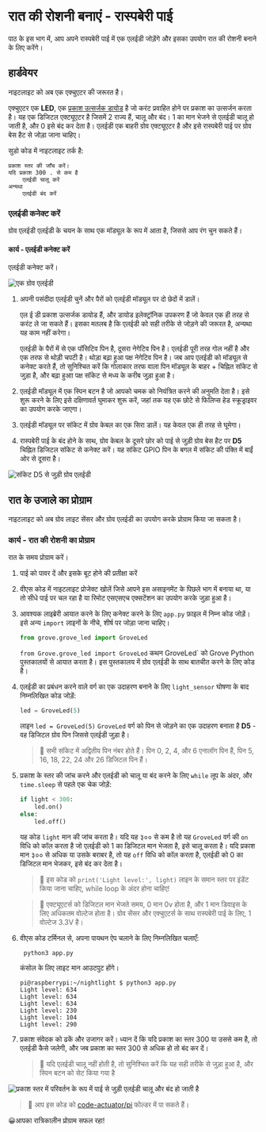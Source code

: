 # रात की रोशनी बनाएं - रास्पबेरी पाई

पाठ के इस भाग में, आप अपने रास्पबेरी पाई में एक एलईडी जोड़ेंगे और इसका उपयोग रात की रोशनी बनाने के लिए करेंगे।

## हार्डवेयर

नाइटलाइट को अब एक एक्चुएटर की जरूरत है।

एक्चुएटर एक **LED**, एक [प्रकाश उत्सर्जक डायोड](https://wikipedia.org/wiki/Light-emmitting_diode) है जो करंट प्रवाहित होने पर प्रकाश का उत्सर्जन करता है। यह एक डिजिटल एक्ट्यूएटर है जिसमें 2 राज्य हैं, चालू और बंद। 1 का मान भेजने से एलईडी चालू हो जाती है, और 0 इसे बंद कर देता है। एलईडी एक बाहरी ग्रोव एक्ट्यूएटर है और इसे रास्पबेरी पाई पर ग्रोव बेस हैट से जोड़ा जाना चाहिए।

सुडो कोड में नाइटलाइट तर्क है:

```आउटपुट
प्रकाश स्तर की जाँच करें।
यदि प्रकाश 300 . से कम है
    एलईडी चालू करें
अन्यथा
    एलईडी बंद करें
```

### एलईडी कनेक्ट करें

ग्रोव एलईडी एलईडी के चयन के साथ एक मॉड्यूल के रूप में आता है, जिससे आप रंग चुन सकते हैं।

#### कार्य - एलईडी कनेक्ट करें

एलईडी कनेक्ट करें।

![एक ग्रोव एलईडी](../../../images/grove-led.png)

1. अपनी पसंदीदा एलईडी चुनें और पैरों को एलईडी मॉड्यूल पर दो छेदों में डालें।

    एल ई डी प्रकाश उत्सर्जक डायोड हैं, और डायोड इलेक्ट्रॉनिक उपकरण हैं जो केवल एक ही तरह से करंट ले जा सकते हैं। इसका मतलब है कि एलईडी को सही तरीके से जोड़ने की जरूरत है, अन्यथा यह काम नहीं करेगा।

    एलईडी के पैरों में से एक पॉसिटिव पिन है, दूसरा नेगेटिव पिन है। एलईडी पूरी तरह गोल नहीं है और एक तरफ से थोड़ी चपटी है। थोड़ा बढ़ा हुआ पक्ष नेगेटिव पिन है। जब आप एलईडी को मॉड्यूल से कनेक्ट करते हैं, तो सुनिश्चित करें कि गोलाकार तरफ वाला पिन मॉड्यूल के बाहर + चिह्नित सॉकेट से जुड़ा है, और बढ़ा हुआा पक्ष सॉकेट से मध्य के करीब जुड़ा हुआ है।

1. एलईडी मॉड्यूल में एक स्पिन बटन है जो आपको चमक को नियंत्रित करने की अनुमति देता है। इसे शुरू करने के लिए इसे दक्षिणावर्त घुमाकर शुरू करें, जहां तक ​​​​यह एक छोटे से फिलिप्स हेड स्क्रूड्राइवर का उपयोग करके जाएगा।

1. एलईडी मॉड्यूल पर सॉकेट में ग्रोव केबल का एक सिरा डालें। यह केवल एक ही तरह से घूमेगा।

1. रास्पबेरी पाई के बंद होने के साथ, ग्रोव केबल के दूसरे छोर को पाई से जुड़ी ग्रोव बेस हैट पर **D5** चिह्नित डिजिटल सॉकेट से कनेक्ट करें। यह सॉकेट GPIO पिन के बगल में सॉकेट की पंक्ति में बाईं ओर से दूसरा है।

![सॉकेट D5 से जुड़ी ग्रोव एलईडी](../../../images/pi-led.png)

## रात के उजाले का प्रोग्राम

नाइटलाइट को अब ग्रोव लाइट सेंसर और ग्रोव एलईडी का उपयोग करके प्रोग्राम किया जा सकता है।

### कार्य - रात की रोशनी का प्रोग्राम

रात के समय प्रोग्राम करें।

1. पाई को पावर दें और इसके बूट होने की प्रतीक्षा करें

1. वीएस कोड में नाइटलाइट प्रोजेक्ट खोलें जिसे आपने इस असाइनमेंट के पिछले भाग में बनाया था, या तो सीधे पाई पर चल रहा है या रिमोट एसएसएच एक्सटेंशन का उपयोग करके जुड़ा हुआ है।

1. आवश्यक लाइब्रेरी आयात करने के लिए कनेक्ट करने के लिए `app.py` फ़ाइल में निम्न कोड जोड़ें। इसे अन्य `import` लाइनों के नीचे, शीर्ष पर जोड़ा जाना चाहिए।

    ```python
    from grove.grove_led import GroveLed
    ```

    `from Grove.grove_led import GroveLed` कथन GroveLed` को Grove Python पुस्तकालयों से आयात करता है। इस पुस्तकालय में ग्रोव एलईडी के साथ बातचीत करने के लिए कोड है।

1. एलईडी का प्रबंधन करने वाले वर्ग का एक उदाहरण बनाने के लिए `light_sensor` घोषणा के बाद निम्नलिखित कोड जोड़ें:

    ```python
    led = GroveLed(5)
    ```

    लाइन `led = GroveLed(5)` `GroveLed` वर्ग को पिन से जोड़ने का एक उदाहरण बनाता है **D5** - वह डिजिटल ग्रोव पिन जिससे एलईडी जुड़ा है।

    > 💁 सभी सॉकेट में अद्वितीय पिन नंबर होते हैं। पिन 0, 2, 4, और 6 एनालॉग पिन हैं, पिन 5, 16, 18, 22, 24 और 26 डिजिटल पिन हैं।

1. प्रकाश के स्तर की जांच करने और एलईडी को चालू या बंद करने के लिए `while` लूप के अंदर, और `time.sleep` से पहले एक चेक जोड़ें:

    ```python
    if light < 300:
        led.on()
    else:
        led.off()
    ```

    यह कोड `light` मान की जांच करता है। यदि यह ३०० से कम है तो यह `GroveLed` वर्ग की `on` विधि को कॉल करता है जो एलईडी को 1 का डिजिटल मान भेजता है, इसे चालू करता है। यदि प्रकाश मान ३०० से अधिक या उसके बराबर है, तो यह `off` विधि को कॉल करता है, एलईडी को 0 का डिजिटल मान भेजकर, इसे बंद कर देता है।

    > 💁 इस कोड को `print('Light level:', light)` लाइन के समान स्तर पर इंडेंट किया जाना चाहिए, while loop के अंदर होना चाहिए!

    > 💁 एक्ट्यूएटर्स को डिजिटल मान भेजते समय, 0 मान 0v होता है, और 1 मान डिवाइस के लिए अधिकतम वोल्टेज होता है। ग्रोव सेंसर और एक्चुएटर्स के साथ रास्पबेरी पाई के लिए, 1 वोल्टेज 3.3V है।

1. वीएस कोड टर्मिनल से, अपना पायथन ऐप चलाने के लिए निम्नलिखित चलाएँ:

   ```sh
    python3 app.py
    ```

    कंसोल के लिए लाइट मान आउटपुट होंगे।

    ```output
    pi@raspberrypi:~/nightlight $ python3 app.py 
    Light level: 634
    Light level: 634
    Light level: 634
    Light level: 230
    Light level: 104
    Light level: 290
    ```

1. प्रकाश संवेदक को ढकें और उजागर करें। ध्यान दें कि यदि प्रकाश का स्तर 300 या उससे कम है, तो एलईडी कैसे जलेगी, और जब प्रकाश का स्तर 300 से अधिक हो तो बंद कर दें।

    > 💁 यदि एलईडी चालू नहीं होती है, तो सुनिश्चित करें कि यह सही तरीके से जुड़ा हुआ है, और स्पिन बटन को सेट किया गया है
    
![प्रकाश स्तर में परिवर्तन के रूप में पाई से जुड़ी एलईडी चालू और बंद हो जाती है](../../../images/pi-running-assignment-1-1.gif)

> 💁 आप इस कोड को [code-actuator/pi](code-actuator/pi) फोल्डर में पा सकते हैं।

😀आपका रात्रिकालीन प्रोग्राम सफल रहा!
